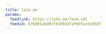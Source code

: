 ```yaml
---
title: late.am
params:
  feedlink: https://late.am/feed.xml
  feedid: b76801a6d93f83d93dfaf60facb166d7
---
```

